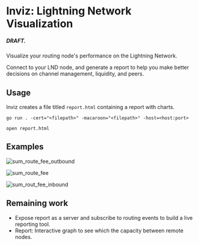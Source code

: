
# lnviz: Lightning Network Visualization

##### DRAFT.

Visualize your routing node's performance on the Lightning Network.

Connect to your LND node, and generate a report to help you make better decisions on channel management, liquidity, and peers.

## Usage
lnviz creates a file titled `report.html` containing a report with charts.

`go run . -cert="<filepath>" -macaroon="<filepath>" -host=<host:port>`

`open report.html`

## Examples
![sum_route_fee_outbound](https://user-images.githubusercontent.com/8378656/116965885-c910e700-ac63-11eb-9696-3aa2fe0ddd27.png)

![sum_route_fee](https://user-images.githubusercontent.com/8378656/116965895-d1692200-ac63-11eb-99cc-7f4365b55452.png)

![sum_rout_fee_inbound](https://user-images.githubusercontent.com/8378656/116965901-d4fca900-ac63-11eb-8df9-2f3c7f5c5fb9.png)

## Remaining work
* Expose report as a server and subscribe to routing events to build a live reporting tool.
* Report: Interactive graph to see which the capacity between remote nodes.
